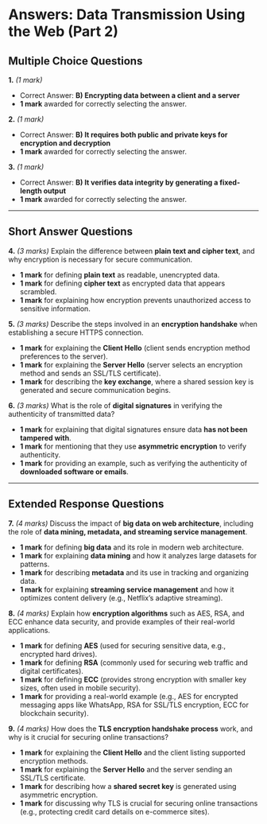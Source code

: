 # **Answers: Data Transmission Using the Web (Part 2)**

## **Multiple Choice Questions**

**1.** *(1 mark)*  
- Correct Answer: **B) Encrypting data between a client and a server**  
- **1 mark** awarded for correctly selecting the answer.  

**2.** *(1 mark)*  
- Correct Answer: **B) It requires both public and private keys for encryption and decryption**  
- **1 mark** awarded for correctly selecting the answer.  

**3.** *(1 mark)*  
- Correct Answer: **B) It verifies data integrity by generating a fixed-length output**  
- **1 mark** awarded for correctly selecting the answer.  

---

## **Short Answer Questions**

**4.** *(3 marks)* Explain the difference between **plain text and cipher text**, and why encryption is necessary for secure communication.  
- **1 mark** for defining **plain text** as readable, unencrypted data.  
- **1 mark** for defining **cipher text** as encrypted data that appears scrambled.  
- **1 mark** for explaining how encryption prevents unauthorized access to sensitive information.  

**5.** *(3 marks)* Describe the steps involved in an **encryption handshake** when establishing a secure HTTPS connection.  
- **1 mark** for explaining the **Client Hello** (client sends encryption method preferences to the server).  
- **1 mark** for explaining the **Server Hello** (server selects an encryption method and sends an SSL/TLS certificate).  
- **1 mark** for describing the **key exchange**, where a shared session key is generated and secure communication begins.  

**6.** *(3 marks)* What is the role of **digital signatures** in verifying the authenticity of transmitted data?  
- **1 mark** for explaining that digital signatures ensure data **has not been tampered with**.  
- **1 mark** for mentioning that they use **asymmetric encryption** to verify authenticity.  
- **1 mark** for providing an example, such as verifying the authenticity of **downloaded software or emails**.  

---

## **Extended Response Questions**

**7.** *(4 marks)* Discuss the impact of **big data on web architecture**, including the role of **data mining, metadata, and streaming service management**.  
- **1 mark** for defining **big data** and its role in modern web architecture.  
- **1 mark** for explaining **data mining** and how it analyzes large datasets for patterns.  
- **1 mark** for describing **metadata** and its use in tracking and organizing data.  
- **1 mark** for explaining **streaming service management** and how it optimizes content delivery (e.g., Netflix’s adaptive streaming).  

**8.** *(4 marks)* Explain how **encryption algorithms** such as AES, RSA, and ECC enhance data security, and provide examples of their real-world applications.  
- **1 mark** for defining **AES** (used for securing sensitive data, e.g., encrypted hard drives).  
- **1 mark** for defining **RSA** (commonly used for securing web traffic and digital certificates).  
- **1 mark** for defining **ECC** (provides strong encryption with smaller key sizes, often used in mobile security).  
- **1 mark** for providing a real-world example (e.g., AES for encrypted messaging apps like WhatsApp, RSA for SSL/TLS encryption, ECC for blockchain security).  

**9.** *(4 marks)* How does the **TLS encryption handshake process** work, and why is it crucial for securing online transactions?  
- **1 mark** for explaining the **Client Hello** and the client listing supported encryption methods.  
- **1 mark** for explaining the **Server Hello** and the server sending an SSL/TLS certificate.  
- **1 mark** for describing how a **shared secret key** is generated using asymmetric encryption.  
- **1 mark** for discussing why TLS is crucial for securing online transactions (e.g., protecting credit card details on e-commerce sites).

